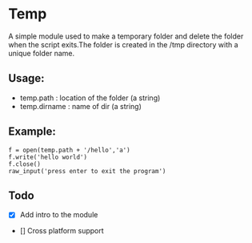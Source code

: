 # Temp
A simple module used to make a temporary 
folder and delete the folder when the
script exits.The folder is created in the
/tmp directory with a unique folder name.

## Usage:
 - temp.path : location of the folder (a string)
 - temp.dirname : name of dir (a string)

## Example:
```import temp
f = open(temp.path + '/hello','a')
f.write('hello world')
f.close()
raw_input('press enter to exit the program')
```
## Todo
- [x] Add intro to the module
- [] Cross platform support
